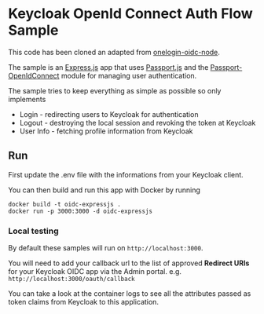 # Keycloak OpenId Connect Auth Flow Sample

This code has been cloned an adapted from [onelogin-oidc-node](https://github.com/onelogin/onelogin-oidc-node).

The sample is an [Express.js](https://expressjs.com/) app that uses
[Passport.js](http://www.passportjs.org/) and the [Passport-OpenIdConnect](https://github.com/jaredhanson/passport-openidconnect)
module for managing user authentication.

The sample tries to keep everything as simple as possible so only
implements
* Login - redirecting users to Keycloak for authentication
* Logout - destroying the local session and revoking the token at Keycloak
* User Info - fetching profile information from Keycloak

## Run
First update the .env file with the informations from your Keycloak client.

You can then build and run this app with Docker by running
```
docker build -t oidc-expressjs .
docker run -p 3000:3000 -d oidc-expressjs
```

### Local testing
By default these samples will run on `http://localhost:3000`.

You will need to add your callback url to the list of approved **Redirect URIs** for your Keycloak OIDC app via the Admin portal. e.g. `http://localhost:3000/oauth/callback`

You can take a look at the container logs to see all the attributes passed as token claims from Keycloak to this application.
